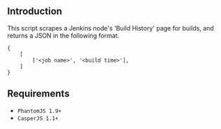 ## Introduction

This script scrapes a Jenkins node's 'Build History' page for builds, and returns a JSON in the following format.

    {
        [
            ['<job name>', '<build time>'],
        ]
    }

## Requirements

- `PhantomJS 1.9+`
- `CasperJS 1.1+`


